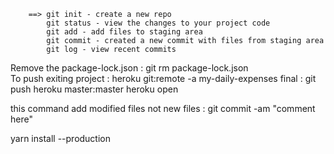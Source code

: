 
        ==> git init - create a new repo
            git status - view the changes to your project code 
            git add - add files to staging area
            git commit - created a new commit with files from staging area
            git log - view recent commits



Remove the package-lock.json : git rm package-lock.json  
To push exiting project  : heroku git:remote -a my-daily-expenses 
final : git push heroku master:master
heroku open

this command add modified files not new files : git commit -am "comment here"


yarn install --production